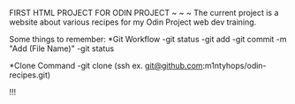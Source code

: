 FIRST HTML PROJECT FOR ODIN PROJECT
~
~
~
The current project is a website about various recipes for my Odin Project web dev training. 


Some things to remember:
*Git Workflow
 -git status
 -git add
 -git commit -m "Add (File Name)"
 -git status

*Clone Command
 -git clone (ssh ex. git@github.com:m1ntyhops/odin-recipes.git)

 !!!